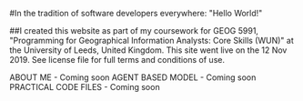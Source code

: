#In the tradition of software developers everywhere: "Hello World!"


##I created this website as part of my coursework for GEOG 5991, "Programming for Geographical Information Analysts: Core Skills (WUN)" at the University of Leeds, United Kingdom.  This site went live on the 12 Nov 2019. See license file for full terms and conditions of use.


ABOUT ME - Coming soon
AGENT BASED MODEL - Coming soon
PRACTICAL CODE FILES - Coming soon
